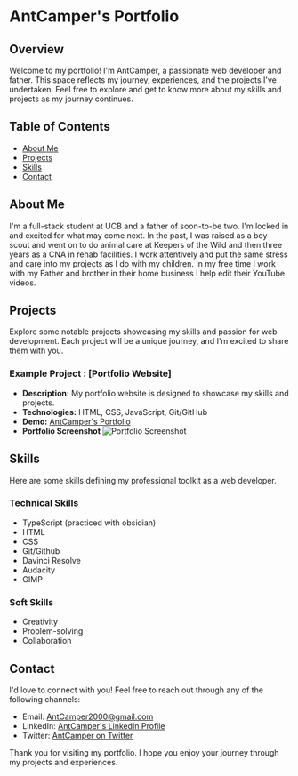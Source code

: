 # AntCamper's Portfolio

## Overview

Welcome to my portfolio! I'm AntCamper, a passionate web developer and father. This space reflects my journey, experiences, and the projects I've undertaken. Feel free to explore and get to know more about my skills and projects as my journey continues.

## Table of Contents

- [About Me](#about-me)
- [Projects](#projects)
- [Skills](#skills)
- [Contact](#contact)

## About Me

I'm a full-stack student at UCB and a father of soon-to-be two. I'm locked in and excited for what may come next. In the past, I was raised as a boy scout and went on to do animal care at Keepers of the Wild and then three years as a CNA in rehab facilities. I work attentively and put the same stress and care into my projects as I do with my children. In my free time I work with my Father and brother in their home business I help edit their YouTube videos.

## Projects

Explore some notable projects showcasing my skills and passion for web development. Each project will be a unique journey, and I'm excited to share them with you.

### Example Project : [Portfolio Website]

- **Description:** My portfolio website is designed to showcase my skills and projects.
- **Technologies:** HTML, CSS, JavaScript, Git/GitHub
- **Demo:** [AntCamper's Portfolio](https://antcamper.github.io/AntCamperPortfolio/)
- **Portfolio Screenshot** ![Portfolio Screenshot](https://i.ibb.co/pWPfkRV/portfolio-screenshot.png)


## Skills

Here are some skills defining my professional toolkit as a web developer.

### Technical Skills

- TypeScript (practiced with obsidian)
- HTML
- CSS
- Git/Github
- Davinci Resolve
- Audacity
- GIMP
  
### Soft Skills

- Creativity
- Problem-solving
- Collaboration

## Contact

I'd love to connect with you! Feel free to reach out through any of the following channels:

- Email: AntCamper2000@gmail.com
- LinkedIn: [AntCamper's LinkedIn Profile](https://www.linkedin.com/in/antcamper)
- Twitter: [AntCamper on Twitter](https://twitter.com/antcamper)

Thank you for visiting my portfolio. I hope you enjoy your journey through my projects and experiences.
